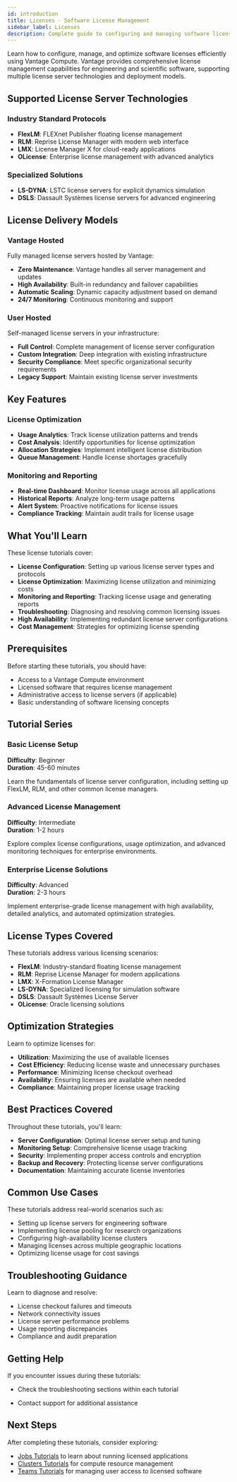 ```yaml
---
id: introduction
title: Licenses - Software License Management
sidebar_label: Licenses
description: Complete guide to configuring and managing software licenses with optimization and monitoring strategies.
---
```


Learn how to configure, manage, and optimize software licenses efficiently using Vantage Compute. Vantage provides comprehensive license management capabilities for engineering and scientific software, supporting multiple license server technologies and deployment models.

## Supported License Server Technologies

### Industry Standard Protocols

- **FlexLM**: FLEXnet Publisher floating license management
- **RLM**: Reprise License Manager with modern web interface
- **LMX**: License Manager X for cloud-ready applications
- **OLicense**: Enterprise license management with advanced analytics

### Specialized Solutions

- **LS-DYNA**: LSTC license servers for explicit dynamics simulation
- **DSLS**: Dassault Systèmes license servers for advanced engineering

## License Delivery Models

### Vantage Hosted

Fully managed license servers hosted by Vantage:

- **Zero Maintenance**: Vantage handles all server management and updates
- **High Availability**: Built-in redundancy and failover capabilities
- **Automatic Scaling**: Dynamic capacity adjustment based on demand
- **24/7 Monitoring**: Continuous monitoring and support

### User Hosted

Self-managed license servers in your infrastructure:

- **Full Control**: Complete management of license server configuration
- **Custom Integration**: Deep integration with existing infrastructure
- **Security Compliance**: Meet specific organizational security requirements
- **Legacy Support**: Maintain existing license server investments

## Key Features

### License Optimization

- **Usage Analytics**: Track license utilization patterns and trends
- **Cost Analysis**: Identify opportunities for license optimization
- **Allocation Strategies**: Implement intelligent license distribution
- **Queue Management**: Handle license shortages gracefully

### Monitoring and Reporting

- **Real-time Dashboard**: Monitor license usage across all applications
- **Historical Reports**: Analyze long-term usage patterns
- **Alert System**: Proactive notifications for license issues
- **Compliance Tracking**: Maintain audit trails for license usage

## What You'll Learn

These license tutorials cover:

- **License Configuration**: Setting up various license server types and protocols
- **License Optimization**: Maximizing license utilization and minimizing costs
- **Monitoring and Reporting**: Tracking license usage and generating reports
- **Troubleshooting**: Diagnosing and resolving common licensing issues
- **High Availability**: Implementing redundant license server configurations
- **Cost Management**: Strategies for optimizing license spending

## Prerequisites

Before starting these tutorials, you should have:

- Access to a Vantage Compute environment
- Licensed software that requires license management
- Administrative access to license servers (if applicable)
- Basic understanding of software licensing concepts

## Tutorial Series

### Basic License Setup

**Difficulty**: Beginner  
**Duration**: 45-60 minutes

Learn the fundamentals of license server configuration, including setting up FlexLM, RLM, and other common license managers.

### Advanced License Management

**Difficulty**: Intermediate  
**Duration**: 1-2 hours

Explore complex license configurations, usage optimization, and advanced monitoring techniques for enterprise environments.

### Enterprise License Solutions

**Difficulty**: Advanced  
**Duration**: 2-3 hours

Implement enterprise-grade license management with high availability, detailed analytics, and automated optimization strategies.

## License Types Covered

These tutorials address various licensing scenarios:

- **FlexLM**: Industry-standard floating license management
- **RLM**: Reprise License Manager for modern applications
- **LMX**: X-Formation License Manager
- **LS-DYNA**: Specialized licensing for simulation software
- **DSLS**: Dassault Systèmes License Server
- **OLicense**: Oracle licensing solutions

## Optimization Strategies

Learn to optimize licenses for:

- **Utilization**: Maximizing the use of available licenses
- **Cost Efficiency**: Reducing license waste and unnecessary purchases
- **Performance**: Minimizing license checkout overhead
- **Availability**: Ensuring licenses are available when needed
- **Compliance**: Maintaining proper license usage tracking

## Best Practices Covered

Throughout these tutorials, you'll learn:

- **Server Configuration**: Optimal license server setup and tuning
- **Monitoring Setup**: Comprehensive license usage tracking
- **Security**: Implementing proper access controls and encryption
- **Backup and Recovery**: Protecting license server configurations
- **Documentation**: Maintaining accurate license inventories

## Common Use Cases

These tutorials address real-world scenarios such as:

- Setting up license servers for engineering software
- Implementing license pooling for research organizations
- Configuring high-availability license clusters
- Managing licenses across multiple geographic locations
- Optimizing license usage for cost savings

## Troubleshooting Guidance

Learn to diagnose and resolve:

- License checkout failures and timeouts
- Network connectivity issues
- License server performance problems
- Usage reporting discrepancies
- Compliance and audit preparation

## Getting Help

If you encounter issues during these tutorials:

- Check the troubleshooting sections within each tutorial

- Contact support for additional assistance

## Next Steps

After completing these tutorials, consider exploring:

- [Jobs Tutorials](/platform/jobs/tutorials/) to learn about running licensed applications
- [Clusters Tutorials](/platform/clusters/tutorials/) for compute resource management
- [Teams Tutorials](/platform/teams/tutorials/) for managing user access to licensed software
